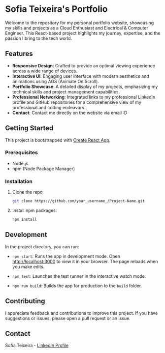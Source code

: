 # Sofia Teixeira's Portfolio

Welcome to the repository for my personal portfolio website, showcasing my skills and projects as a Cloud Enthusiast and Electrical & Computer Engineer. This React-based project highlights my journey, expertise, and the passion I bring to the tech world.

## Features

- **Responsive Design**: Crafted to provide an optimal viewing experience across a wide range of devices.
- **Interactive UI**: Engaging user interface with modern aesthetics and animations using AOS (Animate On Scroll).
- **Portfolio Showcase**: A detailed display of my projects, emphasizing my technical skills and project management capabilities.
- **Professional Networking**: Integrated links to my professional LinkedIn profile and GitHub repositories for a comprehensive view of my professional and coding endeavors.
- **Contact**: Contact me directly on the website via email :D

## Getting Started

This project is bootstrapped with [Create React App](https://github.com/facebook/create-react-app).

### Prerequisites

- Node.js
- npm (Node Package Manager)

### Installation

1. Clone the repo:
   ```sh
   git clone https://github.com/your_username_/Project-Name.git

2. Install npm packages:
   ```sh
   npm install

## Development

In the project directory, you can run:

- `npm start`: Runs the app in development mode. Open [http://localhost:3000](http://localhost:3000) to view it in your browser. The page reloads when you make edits.

- `npm test`: Launches the test runner in the interactive watch mode.

- `npm run build`: Builds the app for production to the `build` folder.

## Contributing

I appreciate feedback and contributions to improve this project. If you have suggestions or issues, please open a pull request or an issue.

## Contact

Sofia Teixeira - [LinkedIn Profile](https://linkedin.com/in/ana-sofia-teixeira)



